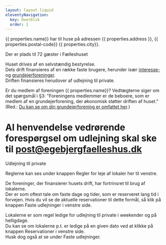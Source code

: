 ```yaml
---
layout: layout.liquid
eleventyNavigation:
  key: Overblik
  order: 1
---
```


{{ properties.name}} har til huse på adressen {{ properties.address }}, {{ properties.postal-code}} {{ properties.city}}.

Der er plads til 72 gæster i Fælleshuset

Huset drives af en selvstændig bestyrelse.  
Dets drift finansieres af en række faste brugere, herunder især [interesse-](/interesseforeninger) og [grundejerforeninger](/grundejerforeninger).  
Driften finansieres herudover af udlejning til private.  

Er du medlem af foreningen {{ properties.name}}? Vedtægterne siger om det spørgsmål i §3: "Foreningens medlemmer er de beboere, som er medlem af en grundejerforening, der økonomisk støtter driften af huset."  
(Red.: [Du kan se om din grundejerforening er omfattet her](/grundejerforeninger).)

# Al henvendelse vedrørende forespørgsel om udlejning skal ske til [post@egebjergfaelleshus.dk](mailto:post@egebjergfaelleshus.dk)

Udlejning til private

Reglerne kan ses under knappen Regler for leje af lokaler her til venstre.

De foreninger, der finansierer husets drift, har fortrinsret til brug af lokalerne.  
Der er som oftest tale om faste dage og tider, som er reserveret lang tid i forvejen. Hvis du vil se de aktuelle reservationer til dette formål, så klik på knappen Faste udlejninger i venstre side.  

Lokalerne er som regel ledige for udlejning til private i weekender og på helligdage.  
Du kan se om lokalerne p.t. er ledige på en given dato ved at klikke på knappen Reservationer i venstre side.  
Husk dog også at se under Faste udlejninger.  
